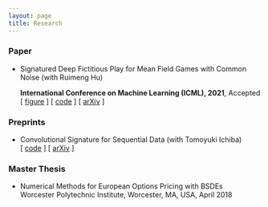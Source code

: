 ```yaml
---
layout: page
title: Research
---
```

### Paper
* Signatured Deep Fictitious Play for Mean Field Games with Common Noise (with Ruimeng Hu)

  **International Conference on Machine Learning (ICML), 2021**, Accepted \
  \[ [figure](SigDFP_icml.png) \] \[ [code](https://github.com/mmin0/SigDFP) \] \[ [arXiv](https://arxiv.org/abs/2106.03272) \]

### Preprints
* Convolutional Signature for Sequential Data (with Tomoyuki Ichiba) \
  \[ [code](https://github.com/mmin0/CNNSig) \] \[ [arXiv](https://arxiv.org/abs/2009.06719) \]

### Master Thesis
* Numerical Methods for European Options Pricing with BSDEs  
Worcester Polytechnic Institute, Worcester, MA, USA, April 2018 

